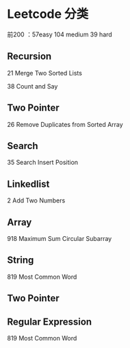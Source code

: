 # Leetcode 分类 #

前200 ：57easy 104 medium 39 hard

## Recursion ##

21 Merge Two Sorted Lists

38 Count and Say

## Two Pointer ##

26 Remove Duplicates from Sorted Array



## Search ##

35 Search Insert Position



## Linkedlist ##

2 Add Two Numbers



## Array ##

918 Maximum Sum Circular Subarray



## String ##

819 Most Common Word

## Two Pointer ##



## Regular Expression 

819 Most Common Word



